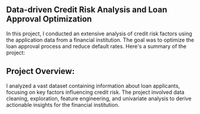 ## Data-driven Credit Risk Analysis and Loan Approval Optimization

In this project, I conducted an extensive analysis of credit risk factors using the application data from a financial institution. The goal was to optimize the loan approval process and reduce default rates. Here's a summary of the project:

## Project Overview:
I analyzed a vast dataset containing information about loan applicants, focusing on key factors influencing credit risk. The project involved data cleaning, exploration, feature engineering, and univariate analysis to derive actionable insights for the financial institution.
